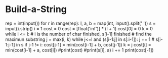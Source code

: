 # Build-a-String
rep = int(input()) for r in range(rep):     l, a, b = map(int, input().split(' '))     s = input().strip()     i = 1     cost = 0     cost = [float('inf')] * (l + 1)     cost[0] = 0     k = 0     while i &lt;= l: # i is the number of char finished, s[i-1] finished         # find the maximun substring         j = max(i, k)         while j&lt;=l and (s[i-1:j] in s[:i-1]):             j += 1                  # s[i-1:j-1] in s                      if j-1 != i:             cost[j-1] = min(cost[i-1] + b, cost[j-1])             k = j         cost[i] = min(cost[i-1] + a, cost[i])         #print(cost)         #print(s[i], a)         i += 1                               print(cost[-1])
